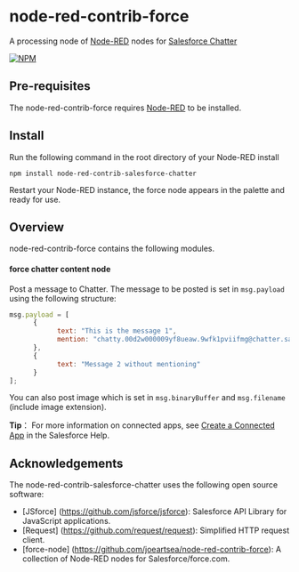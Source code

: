 node-red-contrib-force
========================

A processing node of <a href="http://nodered.org" target="_new">Node-RED</a> nodes for <a href="http://www.salesforce.com/" target="_new">Salesforce Chatter</a>

[![NPM](https://nodei.co/npm/node-red-contrib-force.png?downloads=true)](https://nodei.co/npm/node-red-contrib-force/)

Pre-requisites
-------

The node-red-contrib-force requires <a href="http://nodered.org" target="_new">Node-RED</a> to be installed.


Install
-------

Run the following command in the root directory of your Node-RED install

    npm install node-red-contrib-salesforce-chatter

Restart your Node-RED instance, the force node appears in the palette and ready for use.


Overview
-------

node-red-contrib-force contains the following modules.

#### force chatter content node

Post a message to Chatter. The message to be posted is set in `msg.payload` using the following structure:
```js
msg.payload = [
      {
            text: "This is the message 1",
            mention: "chatty.00d2w000009yf8ueaw.9wfk1pviifmg@chatter.salesforce.com"
      },
      {
            text: "Message 2 without mentioning"
      }
];
```

You can also post image which is set in `msg.binaryBuffer` and `msg.filename` (include image extension).


**Tip**： For more information on connected apps, see [Create a Connected App](https://help.salesforce.com/articleView?id=connected_app_create.htm) in the Salesforce Help.


Acknowledgements
----------------

The node-red-contrib-salesforce-chatter uses the following open source software:

- [JSforce] (https://github.com/jsforce/jsforce): Salesforce API Library for JavaScript applications.
- [Request] (https://github.com/request/request): Simplified HTTP request client.
- [force-node] (https://github.com/joeartsea/node-red-contrib-force): A collection of Node-RED nodes for Salesforce/force.com.
